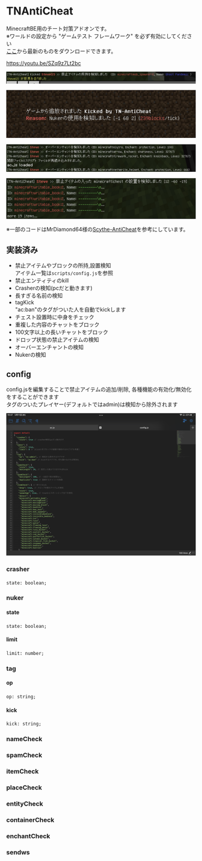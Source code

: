 # TNAntiCheat
MinecraftBE用のチート対策アドオンです。  
※ワールドの設定から "ゲームテスト フレームワーク" を必ず有効にしてください  
[ここ](https://github.com/tutinoko2048/TNAntiCheat/releases)から最新のものをダウンロードできます。  
  
https://youtu.be/SZq9z7Lt2bc  
  
![img1](docs/hasitem.jpeg)  
  
![img2](docs/kicked.jpeg)  
  
![img3](docs/enchant.jpeg)  
  
![img4](docs/container.jpeg)  

  
※一部のコードはMrDiamond64様の[Scythe-AntiCheat](https://github.com/MrDiamond64/Scythe-AntiCheat)を参考にしています。
  
## 実装済み
- 禁止アイテムやブロックの所持,設置検知  
アイテム一覧は`scripts/config.js`を参照  
- 禁止エンティティのkill
- Crasherの検知(pcだと動きます)
- 長すぎる名前の検知
- tagKick  
"ac:ban"のタグがついた人を自動でkickします
- チェスト設置時に中身をチェック
- 重複した内容のチャットをブロック
- 100文字以上の長いチャットをブロック
- ドロップ状態の禁止アイテムの検知
- オーバーエンチャントの検知
- Nukerの検知

## config
config.jsを編集することで禁止アイテムの追加/削除, 各種機能の有効化/無効化をすることができます  
タグのついたプレイヤー(デフォルトではadmin)は検知から除外されます  

![config](docs/config.png)
  
### crasher
`state: boolean;`

### nuker
#### state
`state: boolean;`
#### limit
`limit: number;`

### tag
#### op
`op: string;`
#### kick
`kick: string;`

### nameCheck

### spamCheck

### itemCheck

### placeCheck

### entityCheck

### containerCheck

### enchantCheck

### sendws

